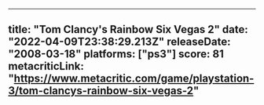 
---
title: "Tom Clancy's Rainbow Six Vegas 2"
date: "2022-04-09T23:38:29.213Z"
releaseDate: "2008-03-18"
platforms: ["ps3"]
score: 81
metacriticLink: "https://www.metacritic.com/game/playstation-3/tom-clancys-rainbow-six-vegas-2"
---
